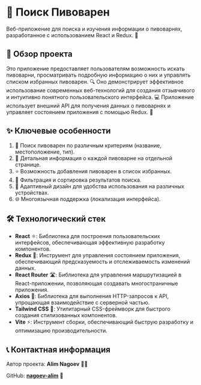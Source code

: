 # 🍺 Поиск Пивоварен

Веб-приложение для поиска и изучения информации о пивоварнях, разработанное с использованием React и Redux. 🚀

## 📖 Обзор проекта

Это приложение предоставляет пользователям возможность искать пивоварни, просматривать подробную информацию о них и управлять списком избранных пивоварен. 🔍 Оно демонстрирует эффективное использование современных веб-технологий для создания отзывчивого и интуитивно понятного пользовательского интерфейса. 💻 Приложение использует внешний API для получения данных о пивоварнях и управляет состоянием приложения с помощью Redux. 🔄

## ✨ Ключевые особенности

1. 🔎 Поиск пивоварен по различным критериям (название, местоположение, тип).
2. 📄 Детальная информация о каждой пивоварне на отдельной странице.
3. ⭐ Возможность добавления пивоварен в список избранных.
4. 🔢 Фильтрация и сортировка результатов поиска.
5. 📱 Адаптивный дизайн для удобства использования на различных устройствах.
6. 🌐 Многоязычная поддержка (локализация интерфейса).

## 🛠 Технологический стек

- **React** ⚛️: Библиотека для построения пользовательских интерфейсов, обеспечивающая эффективную разработку компонентов.
- **Redux** 🔄: Инструмент для управления состоянием приложения, обеспечивающий предсказуемость и отслеживаемость изменений данных.
- **React Router** 🛣️: Библиотека для управления маршрутизацией в React-приложении, позволяющая создавать многостраничные приложения.
- **Axios** 📡: Библиотека для выполнения HTTP-запросов к API, упрощающая взаимодействие с серверной частью.
- **Tailwind CSS** 🎨: Утилитарный CSS-фреймворк для быстрого создания стилизованных компонентов.
- **Vite** ⚡: Инструмент сборки, обеспечивающий быструю разработку и оптимизацию производительности.

## 📞 Контактная информация

Автор проекта: **Alim Nagoev** 👨‍💻

GitHub: **[nagoev-alim](https://github.com/nagoev-alim)** 🐙
